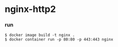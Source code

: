 # nginx-http2

### run

```
$ docker image build -t nginx .
$ docker container run -p 80:80 -p 443:443 nginx
```
